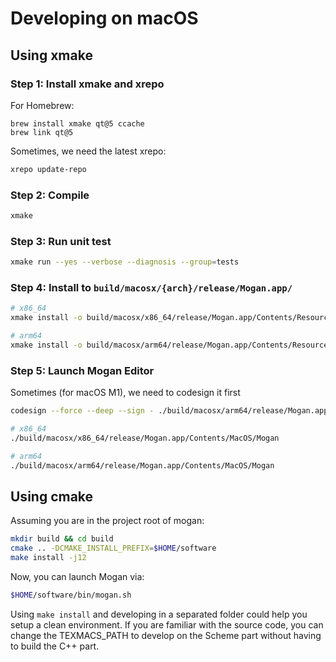 # Developing on macOS
## Using xmake
### Step 1: Install xmake and xrepo
For Homebrew:
```
brew install xmake qt@5 ccache
brew link qt@5
```

Sometimes, we need the latest xrepo:
``` bash
xrepo update-repo
```

### Step 2: Compile
``` bash
xmake
```

### Step 3: Run unit test
``` bash
xmake run --yes --verbose --diagnosis --group=tests
```

### Step 4: Install to `build/macosx/{arch}/release/Mogan.app/`

``` bash
# x86_64
xmake install -o build/macosx/x86_64/release/Mogan.app/Contents/Resources/ mogan_install

# arm64
xmake install -o build/macosx/arm64/release/Mogan.app/Contents/Resources/ mogan_install
```

### Step 5: Launch Mogan Editor
Sometimes (for macOS M1), we need to codesign it first
``` bash
codesign --force --deep --sign - ./build/macosx/arm64/release/Mogan.app
```

``` bash
# x86_64
./build/macosx/x86_64/release/Mogan.app/Contents/MacOS/Mogan

# arm64
./build/macosx/arm64/release/Mogan.app/Contents/MacOS/Mogan
```

## Using cmake
Assuming you are in the project root of mogan:
``` bash
mkdir build && cd build
cmake .. -DCMAKE_INSTALL_PREFIX=$HOME/software
make install -j12
```

Now, you can launch Mogan via:
``` bash
$HOME/software/bin/mogan.sh
```

Using `make install` and developing in a separated folder could help you setup a clean environment. If you are familiar with the source code, you can change the TEXMACS_PATH to develop on the Scheme part without having to build the C++ part.
